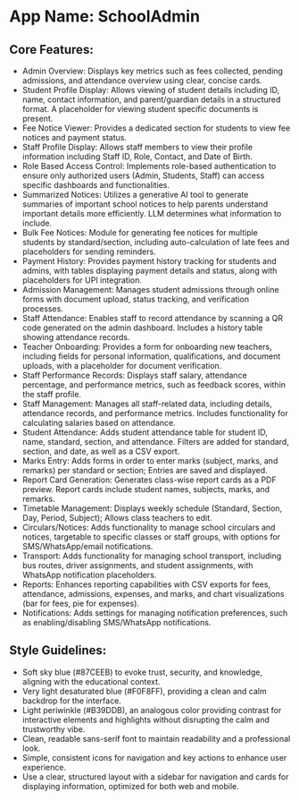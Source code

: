 # **App Name**: SchoolAdmin

## Core Features:

- Admin Overview: Displays key metrics such as fees collected, pending admissions, and attendance overview using clear, concise cards.
- Student Profile Display: Allows viewing of student details including ID, name, contact information, and parent/guardian details in a structured format. A placeholder for viewing student specific documents is present.
- Fee Notice Viewer: Provides a dedicated section for students to view fee notices and payment status.
- Staff Profile Display: Allows staff members to view their profile information including Staff ID, Role, Contact, and Date of Birth.
- Role Based Access Control: Implements role-based authentication to ensure only authorized users (Admin, Students, Staff) can access specific dashboards and functionalities.
- Summarized Notices: Utilizes a generative AI tool to generate summaries of important school notices to help parents understand important details more efficiently. LLM determines what information to include.
- Bulk Fee Notices: Module for generating fee notices for multiple students by standard/section, including auto-calculation of late fees and placeholders for sending reminders.
- Payment History: Provides payment history tracking for students and admins, with tables displaying payment details and status, along with placeholders for UPI integration.
- Admission Management: Manages student admissions through online forms with document upload, status tracking, and verification processes.
- Staff Attendance: Enables staff to record attendance by scanning a QR code generated on the admin dashboard. Includes a history table showing attendance records.
- Teacher Onboarding: Provides a form for onboarding new teachers, including fields for personal information, qualifications, and document uploads, with a placeholder for document verification.
- Staff Performance Records: Displays staff salary, attendance percentage, and performance metrics, such as feedback scores, within the staff profile.
- Staff Management: Manages all staff-related data, including details, attendance records, and performance metrics. Includes functionality for calculating salaries based on attendance.
- Student Attendance: Adds student attendance table for student ID, name, standard, section, and attendance. Filters are added for standard, section, and date, as well as a CSV export.
- Marks Entry: Adds forms in order to enter marks (subject, marks, and remarks) per standard or section; Entries are saved and displayed.
- Report Card Generation: Generates class-wise report cards as a PDF preview. Report cards include student names, subjects, marks, and remarks.
- Timetable Management: Displays weekly schedule (Standard, Section, Day, Period, Subject); Allows class teachers to edit.
- Circulars/Notices: Adds functionality to manage school circulars and notices, targetable to specific classes or staff groups, with options for SMS/WhatsApp/email notifications.
- Transport: Adds functionality for managing school transport, including bus routes, driver assignments, and student assignments, with WhatsApp notification placeholders.
- Reports: Enhances reporting capabilities with CSV exports for fees, attendance, admissions, expenses, and marks, and chart visualizations (bar for fees, pie for expenses).
- Notifications: Adds settings for managing notification preferences, such as enabling/disabling SMS/WhatsApp notifications.

## Style Guidelines:

- Soft sky blue (#87CEEB) to evoke trust, security, and knowledge, aligning with the educational context.
- Very light desaturated blue (#F0F8FF), providing a clean and calm backdrop for the interface.
- Light periwinkle (#B39DDB), an analogous color providing contrast for interactive elements and highlights without disrupting the calm and trustworthy vibe.
- Clean, readable sans-serif font to maintain readability and a professional look.
- Simple, consistent icons for navigation and key actions to enhance user experience.
- Use a clear, structured layout with a sidebar for navigation and cards for displaying information, optimized for both web and mobile.